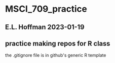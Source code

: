 # MSCI_709_practice
## E.L. Hoffman 2023-01-19
## practice making repos for R class

the .gitignore file is in github's generic R template

